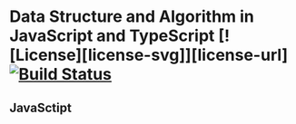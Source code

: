 # Data Structure and Algorithm in JavaScript and TypeScript [![License][license-svg]][license-url] [![Build Status](https://travis-ci.com/simple-icons/simple-icons.svg?branch=develop)](https://travis-ci.com/simple-icons/simple-icons)
## JavaSctipt
